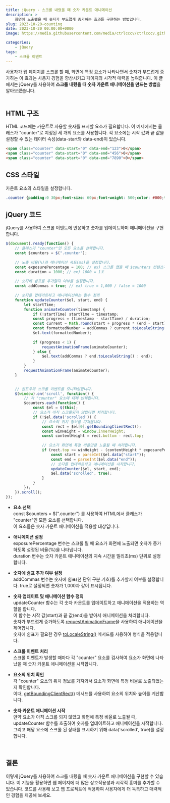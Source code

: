 ```yaml
---
title: jQuery - 스크롤 내렸을 때 숫자 카운트 애니메이션
description: >  
    화면에 노출됐을 때 숫자가 부드럽게 증가하는 효과를 구현하는 방법입니다.
slug: 2023-10-20-counting
date: 2023-10-20 00:00:00+0000
image: https://media.githubusercontent.com/media/ctrlcccv/ctrlcccv.github.io/master/assets/img/post/2023-10-20-counting.webp

categories:
    - jQuery
tags:
    - 스크롤 이벤트
---
```

사용자가 웹 페이지를 스크롤 할 때, 화면에 특정 요소가 나타나면서 숫자가 부드럽게 증가하는 이 효과는 사용자 경험을 향상시키고 페이지의 시각적 매력을 높여줍니다. 이 글에서는 jQuery를 사용하여 **스크롤 내렸을 때 숫자 카운트 애니메이션을 만드는 방법**을 알아보겠습니다.  
<br>

## HTML 구조
HTML 코드에는 카운트로 사용할 숫자를 표시할 요소가 필요합니다. 이 예제에서는 클래스가 "counter"로 지정된 세 개의 요소를 사용합니다. 각 요소에는 시작 값과 끝 값을 설정할 수 있는 데이터 속성(data-start와 data-end)이 있습니다.

```html
<span class="counter" data-start="0" data-end="123">0</span>
<span class="counter" data-start="0" data-end="456">0</span>
<span class="counter" data-start="0" data-end="7890">0</span>
```

## CSS 스타일
카운트 요소의 스타일을 설정합니다. 
```css
.counter {padding:0 30px;font-size: 60px;font-weight: 500;color: #000;text-align: center;}
```

<script async src="https://pagead2.googlesyndication.com/pagead/js/adsbygoogle.js?client=ca-pub-8535540836842352" crossorigin="anonymous"></script>
<ins class="adsbygoogle"
     style="display:block; text-align:center;"
     data-ad-layout="in-article"
     data-ad-format="fluid"
     data-ad-client="ca-pub-8535540836842352"
     data-ad-slot="2974559225"></ins>
<script>
     (adsbygoogle = window.adsbygoogle || []).push({});
</script>

## jQuery 코드
jQuery를 사용하여 스크롤 이벤트에 반응하고 숫자를 업데이트하며 애니메이션을 구현합니다.
```js
$(document).ready(function() {
    // 클래스가 "counter"인 모든 요소를 선택합니다.
    const $counters = $(".counter");
    
    // 노출 비율(%)과 애니메이션 속도(ms)을 설정합니다.
    const exposurePercentage = 100; // ex) 스크롤 했을 때 $counters 컨텐츠가 화면에 100% 노출되면 숫자가 올라갑니다.
    const duration = 1000; // ex) 1000 = 1초
    
    // 숫자에 쉼표를 추가할지 여부를 설정합니다.
    const addCommas = true; // ex) true = 1,000 / false = 1000
    
    // 숫자를 업데이트하고 애니메이션하는 함수 정의
    function updateCounter($el, start, end) {
        let startTime;
        function animateCounter(timestamp) {
            if (!startTime) startTime = timestamp;
            const progress = (timestamp - startTime) / duration;
            const current = Math.round(start + progress * (end - start));
            const formattedNumber = addCommas ? current.toLocaleString() : current;
            $el.text(formattedNumber);
            
            if (progress < 1) {
                requestAnimationFrame(animateCounter);
            } else {
                $el.text(addCommas ? end.toLocaleString() : end);
            }
        }
        requestAnimationFrame(animateCounter);
    }

    
    // 윈도우의 스크롤 이벤트를 모니터링합니다.
    $(window).on('scroll', function() {
        // 각 "counter" 요소에 대해 반복합니다.
        $counters.each(function() {
            const $el = $(this);
            // 요소가 아직 스크롤되지 않았다면 처리합니다.
            if (!$el.data('scrolled')) {
                // 요소의 위치 정보를 가져옵니다.
                const rect = $el[0].getBoundingClientRect();
                const winHeight = window.innerHeight;
                const contentHeight = rect.bottom - rect.top;
                
                // 요소가 화면에 특정 비율만큼 노출될 때 처리합니다.
                if (rect.top <= winHeight - (contentHeight * exposurePercentage / 100) && rect.bottom >= (contentHeight * exposurePercentage / 100)) {
                    const start = parseInt($el.data("start"));
                    const end = parseInt($el.data("end"));
                    // 숫자를 업데이트하고 애니메이션을 시작합니다.
                    updateCounter($el, start, end);
                    $el.data('scrolled', true);
                }
            }
        });
    }).scroll();
});
```

* **요소 선택**  
const $counters = $(".counter") 를 사용하여 HTML에서 클래스가 "counter"인 모든 요소를 선택합니다.   
이 요소들은 숫자 카운트 애니메이션을 적용할 대상입니다.  

* **애니메이션 설정**   
exposurePercentage 변수는 스크롤 될 때 요소가 화면에 노출되면 숫자가 증가하도록 설정된 비율(%)을 나타냅니다.   
duration 변수는 숫자 카운트 애니메이션의 지속 시간을 밀리초(ms) 단위로 설정합니다.  

* **숫자에 쉼표 추가 여부 설정**    
addCommas 변수는 숫자에 쉼표(천 단위 구분 기호)를 추가할지 여부를 설정합니다. true로 설정되면 숫자가 1,000과 같이 표시됩니다.  

* **숫자 업데이트 및 애니메이션 함수 정의**  
updateCounter 함수는 각 숫자 카운트를 업데이트하고 애니메이션을 적용하는 역할을 합니다.   
이 함수는 시작 값(start)과 끝 값(end)을 받아서 애니메이션을 처리합니다.   
숫자가 부드럽게 증가하도록 [requestAnimationFrame](https://developer.mozilla.org/ko/docs/Web/API/window/requestAnimationFrame)을 사용하여 애니메이션을 제어합니다.  
숫자에 쉼표가 필요한 경우 [toLocaleString()](https://developer.mozilla.org/en-US/docs/Web/JavaScript/Reference/Global_Objects/Number/toLocaleString) 메서드를 사용하여 형식을 적용합니다.

* **스크롤 이벤트 처리**    
스크롤 이벤트가 발생할 때마다 각 "counter" 요소를 검사하여 요소가 화면에 나타났을 때 숫자 카운트 애니메이션을 시작합니다.  

* **요소의 위치 확인**  
각 "counter" 요소의 위치 정보를 가져와서 요소가 화면에 특정 비율로 노출되었는지 확인합니다.   
이때, [getBoundingClientRect()](https://developer.mozilla.org/ko/docs/Web/API/Element/getBoundingClientRect) 메서드를 사용하여 요소의 위치와 높이를 계산합니다.  

* **숫자 카운트 애니메이션 시작**  
만약 요소가 아직 스크롤 되지 않았고 화면에 특정 비율로 노출될 때, updateCounter 함수를 호출하여 숫자를 업데이트하고 애니메이션을 시작합니다.
그리고 해당 요소에 스크롤 된 상태를 표시하기 위해 data('scrolled', true)를 설정합니다.  
<br>

## 결론
이렇게 jQuery를 사용하여 스크롤 내렸을 때 숫자 카운트 애니메이션을 구현할 수 있습니다. 이 기능을 활용하면 웹 페이지에 더 많은 상호작용성과 시각적 흥미를 추가할 수 있습니다. 코드를 사용해 보고 웹 프로젝트에 적용하여 사용자에게 더 독특하고 매력적인 경험을 제공해 보세요.